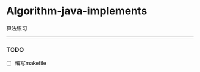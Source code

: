 # Algorithm-java-implements
算法练习

-------------------------------------------

### TODO

- [ ] 编写makefile
